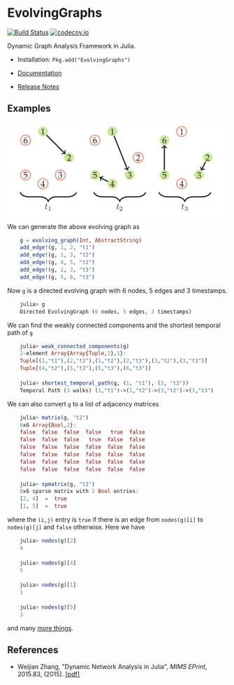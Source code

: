 # EvolvingGraphs

[![Build Status](https://travis-ci.org/weijianzhang/EvolvingGraphs.jl.svg?branch=master)](https://travis-ci.org/weijianzhang/EvolvingGraphs.jl)
[![codecov.io](https://codecov.io/github/weijianzhang/EvolvingGraphs.jl/coverage.svg?branch=master)](https://codecov.io/github/weijianzhang/EvolvingGraphs.jl?branch=master)

Dynamic Graph Analysis Framework in Julia.

* Installation: ``Pkg.add("EvolvingGraphs")``

* [Documentation](http://evolvinggraphsjl.readthedocs.org/en/latest/)

* [Release Notes](https://github.com/weijianzhang/EvolvingGraphs.jl/blob/master/NEWS.md)

## Examples

![simple evolving graph](doc/example1.png)

We can generate the above evolving graph as

```julia
    g = evolving_graph(Int, AbstractString)
	add_edge!(g, 1, 2, "t1")
	add_edge!(g, 1, 3, "t2")
	add_edge!(g, 4, 5, "t2")
	add_edge!(g, 2, 3, "t3")
	add_edge!(g, 5, 6, "t3")
```
Now ``g`` is a directed evolving graph with
6 nodes, 5 edges and 3 timestamps.

```julia
	julia> g
	Directed EvolvingGraph (6 nodes, 5 edges, 3 timestamps)
```

We can find the weakly connected components and the shortest
temporal path of ``g``

```julia
	julia> weak_connected_components(g)
	2-element Array{Array{Tuple,1},1}:
	Tuple[(1,"t1"),(2,"t1"),(1,"t2"),(2,"t3"),(3,"t2"),(3,"t3")]
	Tuple[(4,"t2"),(5,"t2"),(5,"t3"),(6,"t3")]

	julia> shortest_temporal_path(g, (1, "t1"), (3, "t3"))
	Temporal Path (3 walks) (1,"t1")->(1,"t2")->(3,"t2")->(3,"t3")
```

We can also convert ``g`` to a list of adjacency matrices

```julia
	julia> matrix(g, "t2")
	6x6 Array{Bool,2}:
	false  false  false  false   true  false
	false  false  false   true  false  false
	false  false  false  false  false  false
	false  false  false  false  false  false
	false  false  false  false  false  false
	false  false  false  false  false  false

	julia> spmatrix(g, "t2")
	6x6 sparse matrix with 2 Bool entries:
	[2, 4]  =  true
	[1, 5]  =  true
```

where the `(i,j)` entry is `true` if there is an edge from
`nodes(g)[i]` to `nodes(g)[j]` and `false` otherwise. Here we have

```julia
	julia> nodes(g)[2]
	4
	
	julia> nodes(g)[4]
	5
	
	julia> nodes(g)[1]
	1
	
	julia> nodes(g)[5]
	3
```

and many [more things](http://evolvinggraphsjl.readthedocs.org/en/latest/tutorial.html).


## References

- Weijian Zhang,
  "Dynamic Network Analysis in Julia",
  *MIMS EPrint*, 2015.83, (2015).
  [[pdf]](http://eprints.ma.man.ac.uk/2376/)
  
